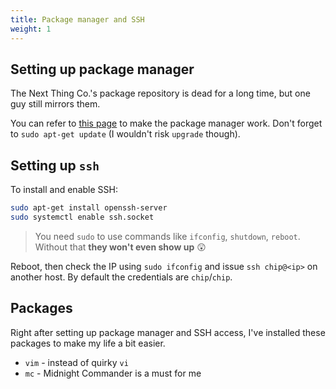 ```yaml
---
title: Package manager and SSH
weight: 1
---
```

## Setting up package manager
The Next Thing Co.'s package repository is dead for a long time, but one guy still mirrors them.

You can refer to [this page](http://chip.jfpossibilities.com/chip/debian/) to make the package manager work. Don't forget to `sudo apt-get update` (I wouldn't risk `upgrade` though). 

## Setting up `ssh`
To install and enable SSH:
```sh
sudo apt-get install openssh-server
sudo systemctl enable ssh.socket
```
> You need `sudo` to use commands like `ifconfig`, `shutdown`, `reboot`. Without that **they won't even show up** 😲

Reboot, then check the IP using `sudo ifconfig` and issue `ssh chip@<ip>` on another host. By default the credentials are `chip`/`chip`.

## Packages
Right after setting up package manager and SSH access, I've installed these packages to make my life a bit easier.
- `vim` - instead of quirky `vi`
- `mc` - Midnight Commander is a must for me

